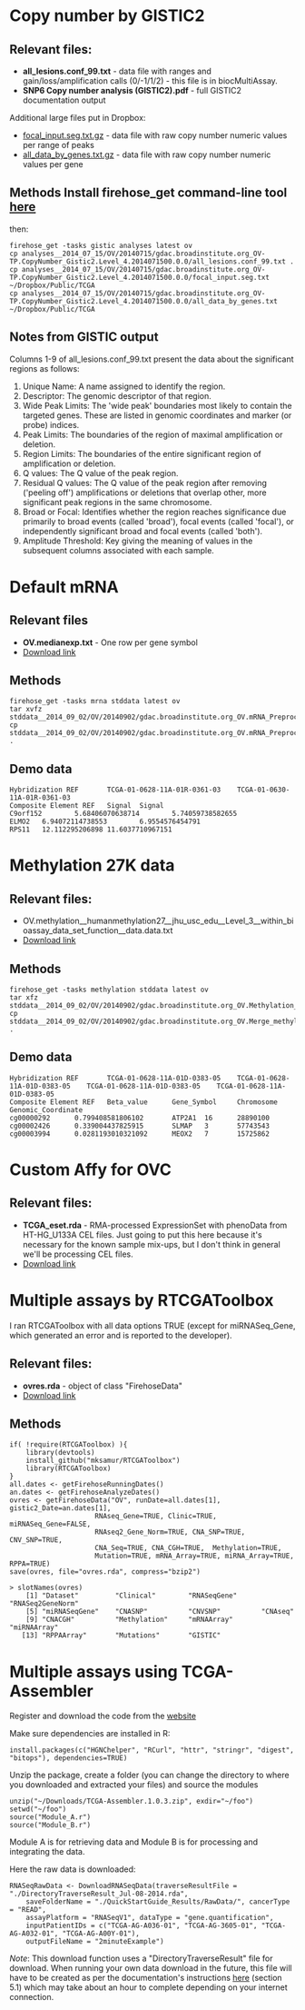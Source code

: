 # Copy number by GISTIC2

## Relevant files:

*  **all_lesions.conf_99.txt** - data file with ranges and
gain/loss/amplification calls (0/-1/1/2) - this file is in biocMultiAssay.
*  **SNP6 Copy number analysis (GISTIC2).pdf** - full GISTIC2 documentation output

Additional large files put in Dropbox:

*  [focal_input.seg.txt.gz](https://dl.dropboxusercontent.com/u/15152544/TCGA/focal_input.seg.txt.gz) - 
data file with raw copy number numeric
values per range of peaks
* [all_data_by_genes.txt.gz](https://dl.dropboxusercontent.com/u/15152544/TCGA/all_data_by_genes.txt.gz) - 
data file with raw copy number numeric values per gene

## Methods Install firehose_get command-line tool [here](https://confluence.broadinstitute.org/display/GDAC/Download)
then:

    firehose_get -tasks gistic analyses latest ov
    cp analyses__2014_07_15/OV/20140715/gdac.broadinstitute.org_OV-TP.CopyNumber_Gistic2.Level_4.2014071500.0.0/all_lesions.conf_99.txt .
    cp analyses__2014_07_15/OV/20140715/gdac.broadinstitute.org_OV-TP.CopyNumber_Gistic2.Level_4.2014071500.0.0/focal_input.seg.txt ~/Dropbox/Public/TCGA
    cp analyses__2014_07_15/OV/20140715/gdac.broadinstitute.org_OV-TP.CopyNumber_Gistic2.Level_4.2014071500.0.0/all_data_by_genes.txt ~/Dropbox/Public/TCGA

## Notes from GISTIC output

Columns 1-9 of all_lesions.conf_99.txt present the data about the
significant regions as follows:

1. Unique Name: A name assigned to identify the region.
2. Descriptor: The genomic descriptor of that region.
3. Wide Peak Limits: The 'wide peak' boundaries most likely to contain the targeted genes. These are listed in genomic coordinates and marker (or probe) indices.
4. Peak Limits: The boundaries of the region of maximal amplification or deletion.
5. Region Limits: The boundaries of the entire significant region of amplification or deletion.
6. Q values: The Q value of the peak region.
7. Residual Q values: The Q value of the peak region after removing ('peeling off') amplifications or deletions that overlap other, more significant peak regions in the same chromosome.
8. Broad or Focal: Identifies whether the region reaches significance due primarily to broad events (called 'broad'), focal events (called 'focal'), or independently significant broad and focal events (called 'both').
9. Amplitude Threshold: Key giving the meaning of values in the subsequent columns associated with each sample.

# Default mRNA

## Relevant files

*  **OV.medianexp.txt** - One row per gene symbol
*  [Download link](https://dl.dropboxusercontent.com/u/15152544/TCGA/OV.medianexp.txt.gz)

## Methods

    firehose_get -tasks mrna stddata latest ov
    tar xvfz stddata__2014_09_02/OV/20140902/gdac.broadinstitute.org_OV.mRNA_Preprocess_Median.Level_3.2014090200.0.0.tar.gz
    cp stddata__2014_09_02/OV/20140902/gdac.broadinstitute.org_OV.mRNA_Preprocess_Median.Level_3.2014090200.0.0/OV.medianexp.txt .

## Demo data

    Hybridization REF       TCGA-01-0628-11A-01R-0361-03    TCGA-01-0630-11A-01R-0361-03
    Composite Element REF   Signal  Signal
    C9orf152        5.68406070638714        5.74059738582655
    ELMO2   6.94072114738553        6.9554576454791
    RPS11   12.112295206898 11.6037710967151

# Methylation 27K data

## Relevant files:

*  OV.methylation__humanmethylation27__jhu_usc_edu__Level_3__within_bioassay_data_set_function__data.data.txt
*  [Download link](https://dl.dropboxusercontent.com/u/15152544/TCGA/OV.methylation__humanmethylation27__jhu_usc_edu__Level_3__within_bioassay_data_set_function__data.data.txt.gz)

## Methods
    firehose_get -tasks methylation stddata latest ov
    tar xfz stddata__2014_09_02/OV/20140902/gdac.broadinstitute.org_OV.Methylation_Preprocess.Level_3.2014090200.0.0.tar.gz
    cp stddata__2014_09_02/OV/20140902/gdac.broadinstitute.org_OV.Merge_methylation__humanmethylation27__jhu_usc_edu__Level_3__within_bioassay_data_set_function__data.Level_3.2014090200.0.0/OV.methylation__humanmethylation27__jhu_usc_edu__Level_3__within_bioassay_data_set_function__data.data.txt .

## Demo data

    Hybridization REF       TCGA-01-0628-11A-01D-0383-05    TCGA-01-0628-11A-01D-0383-05    TCGA-01-0628-11A-01D-0383-05    TCGA-01-0628-11A-01D-0383-05
    Composite Element REF   Beta_value      Gene_Symbol     Chromosome      Genomic_Coordinate
    cg00000292      0.799408581806102       ATP2A1  16      28890100
    cg00002426      0.339004437825915       SLMAP   3       57743543
    cg00003994      0.0281193010321092      MEOX2   7       15725862

# Custom Affy for OVC

## Relevant files: 

*  **TCGA_eset.rda** - RMA-processed ExpressionSet with phenoData
      from HT-HG_U133A CEL files.  Just going to put this here because
      it's necessary for the known sample mix-ups, but I don't think in
      general we'll be processing CEL files.
*  [Download link](https://dl.dropboxusercontent.com/u/15152544/TCGA/TCGA_eset.rda)

# Multiple assays by RTCGAToolbox

I ran RTCGAToolbox with all data options TRUE (except for
miRNASeq_Gene, which generated an error and is reported to the
developer).

## Relevant files:
*  **ovres.rda** - object of class "FirehoseData"
*  [Download link](https://dl.dropboxusercontent.com/u/15152544/TCGA/ovres.rda)

## Methods

    if( !require(RTCGAToolbox) ){
        library(devtools)
        install_github("mksamur/RTCGAToolbox")
        library(RTCGAToolbox)
    }
    all.dates <- getFirehoseRunningDates()
    an.dates <- getFirehoseAnalyzeDates()
    ovres <- getFirehoseData("OV", runDate=all.dates[1], gistic2_Date=an.dates[1],
                         RNAseq_Gene=TRUE, Clinic=TRUE, miRNASeq_Gene=FALSE,
                         RNAseq2_Gene_Norm=TRUE, CNA_SNP=TRUE, CNV_SNP=TRUE, 
                         CNA_Seq=TRUE, CNA_CGH=TRUE,  Methylation=TRUE, 
                         Mutation=TRUE, mRNA_Array=TRUE, miRNA_Array=TRUE, RPPA=TRUE)
    save(ovres, file="ovres.rda", compress="bzip2")

    > slotNames(ovres)
        [1] "Dataset"         "Clinical"        "RNASeqGene"      "RNASeq2GeneNorm"
        [5] "miRNASeqGene"    "CNASNP"          "CNVSNP"          "CNAseq"         
        [9] "CNACGH"          "Methylation"     "mRNAArray"       "miRNAArray"     
       [13] "RPPAArray"       "Mutations"       "GISTIC"         

# Multiple assays using TCGA-Assembler

Register and download the code from the [website](http://www.compgenome.org/TCGA-Assembler/)

Make sure dependencies are installed in R: 

    install.packages(c("HGNChelper", "RCurl", "httr", "stringr", "digest", "bitops"), dependencies=TRUE)
        
Unzip the package, create a folder (you can change the directory to where you downloaded and extracted your files) and source the modules

    unzip("~/Downloads/TCGA-Assembler.1.0.3.zip", exdir="~/foo")
    setwd("~/foo")
    source("Module_A.r")
    source("Module_B.r")

Module A is for retrieving data and Module B is for processing and integrating the data. 

Here the raw data is downloaded: 

    RNASeqRawData <- DownloadRNASeqData(traverseResultFile = "./DirectoryTraverseResult_Jul-08-2014.rda", 
        saveFolderName = "./QuickStartGuide_Results/RawData/", cancerType = "READ", 
        assayPlatform = "RNASeqV1", dataType = "gene.quantification", 
        inputPatientIDs = c("TCGA-AG-A036-01", "TCGA-AG-3605-01", "TCGA-AG-A032-01", "TCGA-AG-A00Y-01"), 
        outputFileName = "2minuteExample")

*Note*: This download function uses a "DirectoryTraverseResult" file for download. When running your own data download in the future, this file will have to be created as per the documentation's instructions [here](http://www.compgenome.org/TCGA-Assembler/documents/TCGA-Assembler%20Quick%20Start%20Guide.pdf) (section 5.1) which may take about an hour to complete depending on your internet connection.



